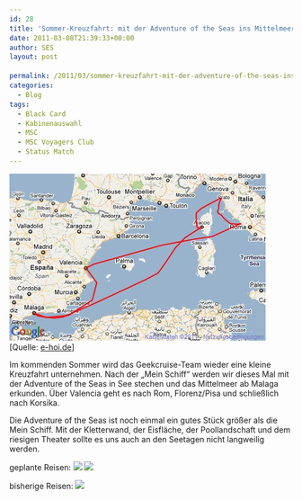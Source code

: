 ```yaml
---
id: 28
title: 'Sommer-Kreuzfahrt: mit der Adventure of the Seas ins Mittelmeer'
date: 2011-03-08T21:39:33+00:00
author: SES
layout: post

permalink: /2011/03/sommer-kreuzfahrt-mit-der-adventure-of-the-seas-ins-mittelmeer/
categories:
  - Blog
tags:
  - Black Card
  - Kabinenauswahl
  - MSC
  - MSC Voyagers Club
  - Status Match
---
```


![Adventure of the Seas - Route ab Malaga](/assets/2011/03/adventure_of_the_seas_route_sommer_2011.jpg)
[Quelle: [e-hoi.de](http://e-hoi.de)]

Im kommenden Sommer wird das Geekcruise-Team wieder eine kleine Kreuzfahrt unternehmen. Nach der &#8222;Mein Schiff&#8220; werden wir dieses Mal mit der Adventure of the Seas in See stechen und das Mittelmeer ab Malaga erkunden. Über Valencia geht es nach Rom, Florenz/Pisa und schließlich nach Korsika.

Die Adventure of the Seas ist noch einmal ein gutes Stück größer als die Mein Schiff. Mit der Kletterwand, der Eisfläche, der Poollandschaft und dem riesigen Theater sollte es uns auch an den Seetagen nicht langweilig werden.

geplante Reisen:
[
![](http://ticker.nauticalcities.com/001/d8eca7b8929d0cc50f704eb5648ab42e.png)](http://www.nauticalcities.com/cruiseships/)
[
![](http://ticker.nauticalcities.com/001/eddba9c72b4b14309f60adececf2a7f4.png)](http://www.nauticalcities.com/cruiseships/)

bisherige Reisen:
[
![](http://ticker.nauticalcities.com/001/ef28ecb751e07db83cb030d6063a6cdd.png)](http://www.nauticalcities.com/cruiseships/)
